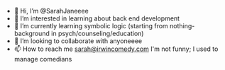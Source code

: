 - 👋 Hi, I’m @SarahJaneeee
- 👀 I’m interested in learning about back end development
- 🌱 I’m currently learning symbolic logic (starting from nothing- background in psych/counseling/education)
- 💞️ I’m looking to collaborate with anyoneeee
- 📫 How to reach me sarah@irwincomedy.com I'm not funny; I used to manage comedians

<!---
SarahJaneeee/SarahJaneeee is a ✨ special ✨ repository because its `README.md` (this file) appears on your GitHub profile.
You can click the Preview link to take a look at your changes.
--->
